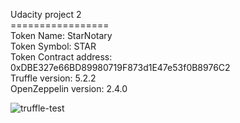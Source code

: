 Udacity project 2\
=================\
Token Name: StarNotary\
Token Symbol: STAR\
Token Contract address: 0xDBE327e66BD89980719F873d1E47e53f0B8976C2\
Truffle version: 5.2.2\
OpenZeppelin version: 2.4.0

![truffle-test](https://user-images.githubusercontent.com/29928713/126401606-6eb96168-98c4-41bc-b8cb-e7a71c00b721.png)

